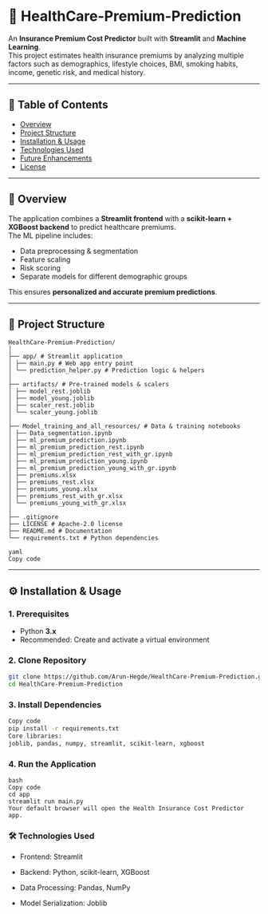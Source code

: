 # 🏥 HealthCare-Premium-Prediction

An **Insurance Premium Cost Predictor** built with **Streamlit** and **Machine Learning**.  
This project estimates health insurance premiums by analyzing multiple factors such as demographics, lifestyle choices, BMI, smoking habits, income, genetic risk, and medical history.  

---

## 📖 Table of Contents
- [Overview](#-overview)
- [Project Structure](#-project-structure)
- [Installation & Usage](#️-installation--usage)
- [Technologies Used](#-technologies-used)
- [Future Enhancements](#-future-enhancements)
- [License](#-license)

---

## 🚀 Overview
The application combines a **Streamlit frontend** with a **scikit-learn + XGBoost backend** to predict healthcare premiums.  
The ML pipeline includes:
- Data preprocessing & segmentation  
- Feature scaling  
- Risk scoring  
- Separate models for different demographic groups  

This ensures **personalized and accurate premium predictions**.

---

## 📂 Project Structure

```
HealthCare-Premium-Prediction/
│
├── app/ # Streamlit application 
│ ├── main.py # Web app entry point 
│ └── prediction_helper.py # Prediction logic & helpers 
│
├── artifacts/ # Pre-trained models & scalers 
│ ├── model_rest.joblib 
│ ├── model_young.joblib 
│ ├── scaler_rest.joblib 
│ └── scaler_young.joblib 
│
├── Model_training_and_all_resources/ # Data & training notebooks 
│ ├── Data_segmentation.ipynb 
│ ├── ml_premium_prediction.ipynb 
│ ├── ml_premium_prediction_rest.ipynb 
│ ├── ml_premium_prediction_rest_with_gr.ipynb 
│ ├── ml_premium_prediction_young.ipynb 
│ ├── ml_premium_prediction_young_with_gr.ipynb 
│ ├── premiums.xlsx 
│ ├── premiums_rest.xlsx 
│ ├── premiums_young.xlsx 
│ ├── premiums_rest_with_gr.xlsx 
│ └── premiums_young_with_gr.xlsx 
│
├── .gitignore 
├── LICENSE # Apache-2.0 license
├── README.md # Documentation 
└── requirements.txt # Python dependencies 

yaml 
Copy code 
```
---

## ⚙️ Installation & Usage

### 1. Prerequisites
- Python **3.x**  
- Recommended: Create and activate a virtual environment  

### 2. Clone Repository
```bash
git clone https://github.com/Arun-Hegde/HealthCare-Premium-Prediction.git
cd HealthCare-Premium-Prediction
```

### 3. Install Dependencies

```bash
Copy code
pip install -r requirements.txt
Core libraries:
joblib, pandas, numpy, streamlit, scikit-learn, xgboost
```

### 4. Run the Application
```
bash
Copy code
cd app
streamlit run main.py
Your default browser will open the Health Insurance Cost Predictor app.
```

### 🛠️ Technologies Used

- Frontend: Streamlit

- Backend: Python, scikit-learn, XGBoost

- Data Processing: Pandas, NumPy

- Model Serialization: Joblib
